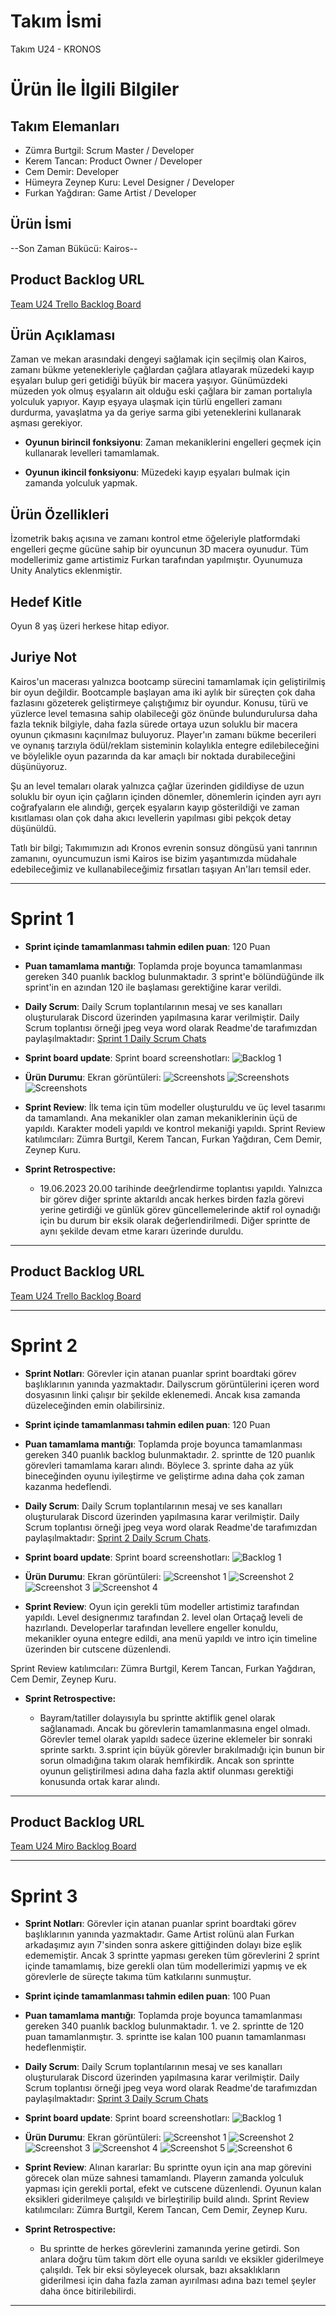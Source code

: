 # **Takım İsmi**

Takım U24 - KRONOS

# Ürün İle İlgili Bilgiler

## Takım Elemanları
- Zümra Burtgil: Scrum Master / Developer
- Kerem Tancan: Product Owner / Developer
- Cem Demir: Developer
- Hümeyra Zeynep Kuru: Level Designer / Developer
- Furkan Yağdıran: Game Artist / Developer

## Ürün İsmi

--Son Zaman Bükücü: Kairos--

## Product Backlog URL

[Team U24 Trello Backlog Board](https://trello.com/b/RFdBuU0c/spri%CC%87nt-1)

## Ürün Açıklaması

 Zaman ve mekan arasındaki dengeyi sağlamak için seçilmiş olan Kairos, zamanı bükme yetenekleriyle çağlardan çağlara atlayarak müzedeki kayıp eşyaları bulup geri getidiği büyük bir macera yaşıyor. Günümüzdeki müzeden yok olmuş eşyaların ait olduğu eski çağlara bir zaman portalıyla yolculuk yapıyor. Kayıp eşyaya ulaşmak için türlü engelleri zamanı durdurma, yavaşlatma ya da geriye sarma gibi yeteneklerini kullanarak aşması gerekiyor. 

- **Oyunun birincil fonksiyonu**: Zaman mekaniklerini engelleri geçmek için kullanarak levelleri tamamlamak.

- **Oyunun ikincil fonksiyonu**: Müzedeki kayıp eşyaları bulmak için zamanda yolculuk yapmak. 

## Ürün Özellikleri

İzometrik bakış açısına ve zamanı kontrol etme öğeleriyle platformdaki engelleri geçme gücüne sahip bir oyuncunun 3D macera oyunudur. Tüm modellerimiz game artistimiz Furkan tarafından yapılmıştır. Oyunumuza Unity Analytics eklenmiştir.

## Hedef Kitle

Oyun 8 yaş üzeri herkese hitap ediyor.


## Juriye Not

Kairos'un macerası yalnızca bootcamp sürecini tamamlamak için geliştirilmiş bir oyun değildir. Bootcample başlayan ama iki aylık bir süreçten çok daha fazlasını gözeterek geliştirmeye çalıştığımız bir oyundur. Konusu, türü ve yüzlerce level temasına sahip olabileceği göz önünde bulundurulursa daha fazla teknik bilgiyle, daha fazla sürede ortaya uzun soluklu bir macera oyunun çıkmasını kaçınılmaz buluyoruz. Player'ın zamanı bükme becerileri ve oynanış tarzıyla ödül/reklam sisteminin kolaylıkla entegre edilebileceğini ve böylelikle oyun pazarında da kar amaçlı bir noktada durabileceğini düşünüyoruz.

Şu an level temaları olarak yalnızca çağlar üzerinden gidildiyse de uzun soluklu bir oyun için çağların içinden dönemler, dönemlerin içinden ayrı ayrı coğrafyaların ele alındığı, gerçek eşyaların kayıp gösterildiği ve zaman kısıtlaması olan çok daha akıcı levellerin yapılması gibi pekçok detay düşünüldü.

Tatlı bir bilgi; Takımımızın adı Kronos evrenin sonsuz döngüsü yani tanrının zamanını, oyuncumuzun ismi Kairos ise bizim yaşantımızda müdahale edebileceğimiz ve kullanabileceğimiz fırsatları taşıyan An'ları temsil eder.



---

# Sprint 1

- **Sprint içinde tamamlanması tahmin edilen puan**: 120 Puan


- **Puan tamamlama mantığı**: Toplamda proje boyunca tamamlanması gereken 340 puanlık backlog bulunmaktadır. 3 sprint'e bölündüğünde ilk sprint'in en azından 120 ile başlaması gerektiğine karar verildi.


- **Daily Scrum**: Daily Scrum toplantılarının mesaj ve ses kanalları oluşturularak Discord üzerinden yapılmasına karar verilmiştir. Daily Scrum toplantısı örneği jpeg veya word olarak Readme'de tarafımızdan paylaşılmaktadır: [Sprint 1 Daily Scrum Chats](https://github.com/KeremTancan/OUA_Bootcamp_U-24/blob/main/Assets/ProjectManagement/Sprint%201%20Documents/1.SPRİNT%20(dailyscrumgörüntüleri).docx)


- **Sprint board update**: Sprint board screenshotları: 
![Backlog 1](https://github.com/KeremTancan/OUA_Bootcamp_U-24/blob/main/Assets/ProjectManagement/Sprint%201%20Documents/1.%20sprint%20sonu.jpeg) 


- **Ürün Durumu**: Ekran görüntüleri:
  ![Screenshots](https://github.com/KeremTancan/OUA_Bootcamp_U-24/blob/main/Assets/ProjectManagement/Sprint%201%20Documents/karakter.jpeg)
  ![Screenshots](https://github.com/KeremTancan/OUA_Bootcamp_U-24/blob/main/Assets/ProjectManagement/Sprint%201%20Documents/level.jpeg)
  ![Screenshots](https://github.com/KeremTancan/OUA_Bootcamp_U-24/blob/main/Assets/ProjectManagement/Sprint%201%20Documents/oyundan%20g%C3%B6r%C3%BCnt%C3%BC.jpeg)
  
- **Sprint Review**: 
İlk tema için tüm modeller oluşturuldu ve üç level tasarımı da tamamlandı. Ana mekanikler olan zaman mekaniklerinin üçü de yapıldı. Karakter modeli yapıldı ve kontrol mekaniği yapıldı.
Sprint Review katılımcıları: Zümra Burtgil, Kerem Tancan, Furkan Yağdıran, Cem Demir, Zeynep Kuru.

- **Sprint Retrospective:**
  - 19.06.2023 20.00 tarihinde deeğrlendirme toplantısı yapıldı. Yalnızca bir görev diğer sprinte aktarıldı ancak herkes birden fazla görevi yerine getirdiği ve günlük görev güncellemelerinde aktif rol oynadığı için bu durum bir eksik olarak değerlendirilmedi. Diğer sprintte de aynı şekilde devam etme kararı üzerinde duruldu. 


---

## Product Backlog URL

[Team U24 Trello Backlog Board](https://trello.com/b/tn26rrG3/spri%CC%87nt-2)

---

# Sprint 2
- **Sprint Notları**: Görevler için atanan puanlar sprint boardtaki görev başlıklarının yanında yazmaktadır. Dailyscrum görüntülerini içeren word dosyasının linki çalışır bir şekilde eklenemedi. Ancak kısa zamanda düzeleceğinden emin olabilirsiniz.
  
- **Sprint içinde tamamlanması tahmin edilen puan**: 120 Puan

 - **Puan tamamlama mantığı**: Toplamda proje boyunca tamamlanması gereken 340 puanlık backlog bulunmaktadır. 2. sprintte de 120 puanlık görevleri tamamlama kararı alındı. Böylece 3. sprinte daha az yük bineceğinden oyunu iyileştirme ve geliştirme adına daha çok zaman kazanma hedeflendi.


- **Daily Scrum**: Daily Scrum toplantılarının mesaj ve ses kanalları oluşturularak Discord üzerinden yapılmasına karar verilmiştir. Daily Scrum toplantısı örneği jpeg veya word olarak Readme'de tarafımızdan paylaşılmaktadır:  [Sprint 2 Daily Scrum Chats](https://github.com/KeremTancan/OUA_Bootcamp_U-24/blob/main/Assets/ProjectManagement/Sprint%202%20Documents/2.%20SPR%C4%B0NT.docx).




- **Sprint board update**: Sprint board screenshotları: 
![Backlog 1](https://github.com/KeremTancan/OUA_Bootcamp_U-24/blob/main/Assets/ProjectManagement/Sprint%202%20Documents/2.sprint%20sonu.jpeg) 


- **Ürün Durumu**: Ekran görüntüleri:
  ![Screenshot 1](https://github.com/KeremTancan/OUA_Bootcamp_U-24/blob/main/Assets/ProjectManagement/Sprint%202%20Documents/UI%20ana%20men%C3%BC.jpeg)
  ![Screenshot 2](https://github.com/KeremTancan/OUA_Bootcamp_U-24/blob/main/Assets/ProjectManagement/Sprint%202%20Documents/ilk%C3%A7a%C4%9F.jpeg)
  ![Screenshot 3](https://github.com/KeremTancan/OUA_Bootcamp_U-24/blob/main/Assets/ProjectManagement/Sprint%202%20Documents/orta%C3%A7a%C4%9F.jpeg)
  ![Screenshot 4](https://github.com/KeremTancan/OUA_Bootcamp_U-24/blob/main/Assets/ProjectManagement/Sprint%202%20Documents/%C4%B1ntrocutscene.jpeg)
  
- **Sprint Review**: 
Oyun için gerekli tüm modeller artistimiz tarafından yapıldı. Level designerımız tarafından 2. level olan Ortaçağ leveli de hazırlandı. Developerlar tarafından levellere engeller konuldu, mekanikler oyuna entegre edildi, ana menü yapıldı ve intro için timeline üzerinden bir cutscene düzenlendi.

Sprint Review katılımcıları: Zümra Burtgil, Kerem Tancan, Furkan Yağdıran, Cem Demir, Zeynep Kuru.

- **Sprint Retrospective:**

  - Bayram/tatiller dolayısıyla bu sprintte aktiflik genel olarak sağlanamadı. Ancak bu görevlerin tamamlanmasına engel olmadı. Görevler temel olarak yapıldı sadece üzerine eklemeler bir sonraki sprinte sarktı. 3.sprint için büyük görevler bırakılmadığı için bunun bir sorun olmadığına takım olarak hemfikirdik. Ancak son sprintte oyunun geliştirilmesi adına daha fazla aktif olunması gerektiği konusunda ortak karar alındı.


---

## Product Backlog URL

[Team U24 Miro Backlog Board](https://trello.com/b/qiuc8Jgr/spri%CC%87nt-3)

---

# Sprint 3

- **Sprint Notları**: Görevler için atanan puanlar sprint boardtaki görev başlıklarının yanında yazmaktadır. Game Artist rolünü alan Furkan arkadaşımız ayın 7'sinden sonra askere gittiğinden dolayı bize eşlik edememiştir. Ancak 3 sprintte yapması gereken tüm görevlerini 2 sprint içinde tamamlamış, bize gerekli olan tüm modellerimizi yapmış ve ek görevlerle de süreçte takıma tüm katkılarını sunmuştur.
  

- **Sprint içinde tamamlanması tahmin edilen puan**: 100 Puan


- **Puan tamamlama mantığı**: Toplamda proje boyunca tamamlanması gereken 340 puanlık backlog bulunmaktadır. 1. ve 2. sprintte de 120 puan tamamlanmıştır. 3. sprintte ise kalan 100 puanın tamamlanması hedeflenmiştir.


- **Daily Scrum**: Daily Scrum toplantılarının mesaj ve ses kanalları oluşturularak Discord üzerinden yapılmasına karar verilmiştir. Daily Scrum toplantısı örneği jpeg veya word olarak Readme'de tarafımızdan paylaşılmaktadır: [Sprint 3 Daily Scrum Chats](https://github.com/KeremTancan/OUA_Bootcamp_U-24/blob/main/Assets/ProjectManagement/Sprint%203%20Documents/3.%20SPR%C4%B0NT%20(dailyscrumg%C3%B6r%C3%BCnt%C3%BCleri).docx)

- **Sprint board update**: Sprint board screenshotları: 
![Backlog 1](https://github.com/KeremTancan/OUA_Bootcamp_U-24/blob/main/Assets/ProjectManagement/Sprint%203%20Documents/3.%20sprint%20sonu.jpeg) 


- **Ürün Durumu**: Ekran görüntüleri:
  ![Screenshot 1](https://github.com/KeremTancan/OUA_Bootcamp_U-24/blob/main/Assets/ProjectManagement/Sprint%203%20Documents/1.jpeg)
  ![Screenshot 2](https://github.com/KeremTancan/OUA_Bootcamp_U-24/blob/main/Assets/ProjectManagement/Sprint%203%20Documents/2.jpeg)
  ![Screenshot 3](https://github.com/KeremTancan/OUA_Bootcamp_U-24/blob/main/Assets/ProjectManagement/Sprint%203%20Documents/3.jpeg)
  ![Screenshot 4](https://github.com/KeremTancan/OUA_Bootcamp_U-24/blob/main/Assets/ProjectManagement/Sprint%203%20Documents/4.jpeg)
  ![Screenshot 5](https://github.com/KeremTancan/OUA_Bootcamp_U-24/blob/main/Assets/ProjectManagement/Sprint%203%20Documents/5.jpeg)
  ![Screenshot 6](https://github.com/KeremTancan/OUA_Bootcamp_U-24/blob/main/Assets/ProjectManagement/Sprint%203%20Documents/6.jpeg)


- **Sprint Review**: 
Alınan kararlar: Bu sprintte oyun için ana map görevini görecek olan müze sahnesi tamamlandı. Playerın zamanda yolculuk yapması için gerekli portal, efekt ve cutscene düzenlendi. Oyunun kalan eksikleri giderilmeye çalışıldı ve birleştirilip build alındı.
Sprint Review katılımcıları: Zümra Burtgil, Kerem Tancan, Cem Demir, Zeynep Kuru.

- **Sprint Retrospective:**

  - Bu sprintte de herkes görevlerini zamanında yerine getirdi. Son anlara doğru tüm takım dört elle oyuna sarıldı ve eksikler giderilmeye çalışıldı. Tek bir eksi söyleyecek olursak, bazı aksaklıkların giderilmesi için daha fazla zaman ayırılması adına bazı temel şeyler daha önce bitirilebilirdi.


---
